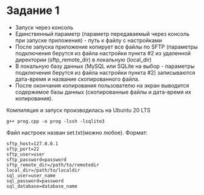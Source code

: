 # Задание 1

+ Запуск через консоль
+ Единственный параметр (параметр передаваемый через консоль при запуске приложения) - путь к файлу с настройками
+ После запуска приложение копирует все файлы по SFTP (параметры подключения берутся из файла настройки пункта #2 из удаленной директории (sftp_remote_dir) в локальную (local_dir)
+ В локальную базу данных (MySQL или SQLite на выбор - параметры подключения берутся из файла настройки пункта #2) записываются дата-время и название скопированного файла.
+ После окончания копирования пользователю на экран выводится содержимое базы данных (скопированные файлы и дата-время их копирования).

Компиляция и запуск производилась на Ubuntu 20 LTS
```
g++ prog.cpp -o prog -lssh -lsqlite3
```

Файл настроек назван set.txt(можно любое).
Формат:
```
sftp_host=127.0.0.1
sftp_port=22
sftp_user=user
sftp_password=password
sftp_remote_dir=/path/to/remotedir
local_dir=/path/to/localdir
sql_user=user_name
sql_password=password
sql_database=database_name
```
